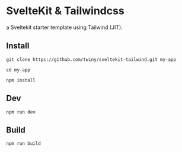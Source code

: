 # SvelteKit & Tailwindcss

a Sveltekit starter template using Tailwind (JIT).

## Install
```
git clone https://github.com/twiny/sveltekit-tailwind.git my-app

cd my-app

npm install
```

## Dev
`npm run dev`

## Build
`npm run build`